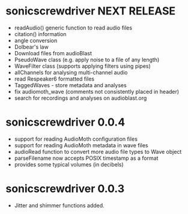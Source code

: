 # sonicscrewdriver NEXT RELEASE

- readAudio() generic function to read audio files
- citation() information
- angle conversion
- Dolbear's law
- Download files from audioBlast
- PseudoWave class (e.g. apply noise to a file of any length)
- WaveFilter class (supports applying filters using pipes)
- allChannels for analysing multi-channel audio
- read Respeaker6 formatted files
- TaggedWaves - store metadata and analyses
- fix audiomoth_wave (comments not consistently placed in header)
- search for recordings and analyses on audioblast.org

# sonicscrewdriver 0.0.4

- support for reading AudioMoth configuration files
- support for reading AudioMoth metadata in wave files
- audioRead function to convert more audio file types to Wave object
- parseFilename now accepts POSIX timestamp as a format
- provides some typical volumes (in decibels)

# sonicscrewdriver 0.0.3

- Jitter and shimmer functions added.
